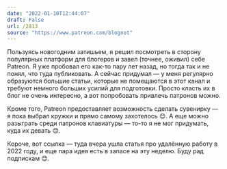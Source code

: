 ```yaml
---
date: "2022-01-10T12:44:07"
draft: False
url: /2813
source: "https://www.patreon.com/blognot"
---
```


Пользуясь новогодним затишьем, я решил посмотреть в сторону популярных платформ для блогеров и завел (точнее, оживил) себе Patreon. Я уже пробовал его как-то пару лет назад, но тогда так и не понял, что туда публиковать. А сейчас придумал — у меня регулярно образуются большие статьи, которые не помещаются в этот канал и требуют немного больших усилий для подготовки. Просто класть их в блог не очень интересно, а вот попробовать привлечь патронов можно.

Кроме того, Patreon предоставляет возможность сделать сувенирку — я пока выбрал кружки и прямо самому захотелось 😊. А еще можно разыграть среди патронов клавиатуры — то-то я не мог придумать, куда их девать 😊.

Короче, вот ссылка — туда вчера ушла статья про удалённую работу в 2022 году, и еще пара идея есть в запасе на эту неделю. Буду рад подпискам 😊.
